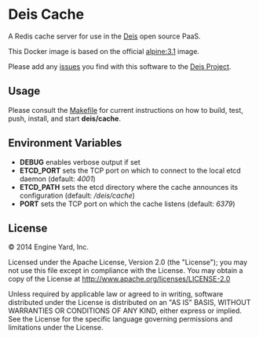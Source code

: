 # Deis Cache

A Redis cache server for use in the [Deis](http://deis.io/) open source PaaS.

This Docker image is based on the official
[alpine:3.1](https://registry.hub.docker.com/_/alpine/) image.

Please add any [issues](https://github.com/brendangibat/deis/issues) you find with this software to
the [Deis Project](https://github.com/brendangibat/deis).

## Usage

Please consult the [Makefile](Makefile) for current instructions on how to build, test, push,
install, and start **deis/cache**.

## Environment Variables

* **DEBUG** enables verbose output if set
* **ETCD_PORT** sets the TCP port on which to connect to the local etcd
  daemon (default: *4001*)
* **ETCD_PATH** sets the etcd directory where the cache announces its
  configuration (default: */deis/cache*)
* **PORT** sets the TCP port on which the cache listens (default: *6379*)

## License

© 2014 Engine Yard, Inc.

Licensed under the Apache License, Version 2.0 (the "License"); you may
not use this file except in compliance with the License. You may obtain
a copy of the License at <http://www.apache.org/licenses/LICENSE-2.0>

Unless required by applicable law or agreed to in writing, software
distributed under the License is distributed on an "AS IS" BASIS,
WITHOUT WARRANTIES OR CONDITIONS OF ANY KIND, either express or implied.
See the License for the specific language governing permissions and
limitations under the License.
